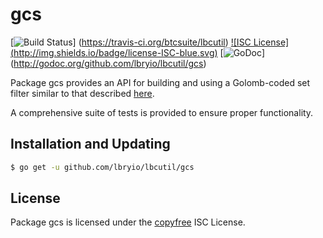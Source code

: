 gcs
==========

[![Build Status](http://img.shields.io/travis/btcsuite/lbcutil.svg)]
(https://travis-ci.org/btcsuite/lbcutil) [![ISC License]
(http://img.shields.io/badge/license-ISC-blue.svg)](http://copyfree.org)
[![GoDoc](https://godoc.org/github.com/lbryio/lbcutil/gcs?status.png)]
(http://godoc.org/github.com/lbryio/lbcutil/gcs)

Package gcs provides an API for building and using a Golomb-coded set filter
similar to that described [here](http://giovanni.bajo.it/post/47119962313/golomb-coded-sets-smaller-than-bloom-filters).

A comprehensive suite of tests is provided to ensure proper functionality.

## Installation and Updating

```bash
$ go get -u github.com/lbryio/lbcutil/gcs
```

## License

Package gcs is licensed under the [copyfree](http://copyfree.org) ISC
License.

